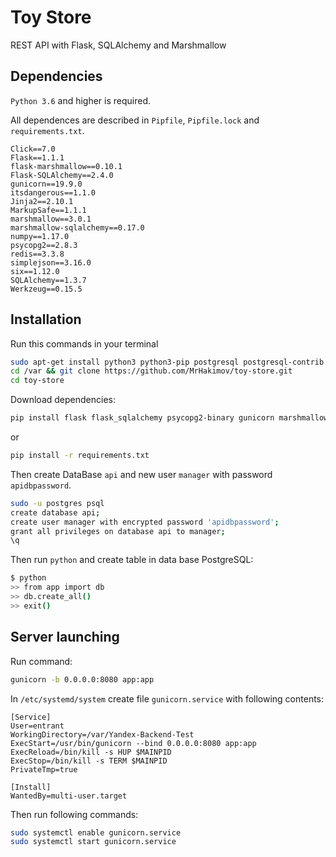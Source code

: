 # Toy Store
REST API with Flask, SQLAlchemy and Marshmallow

## Dependencies

`Python 3.6` and higher is required.

All dependences are described in `Pipfile`, `Pipfile.lock` and `requirements.txt`.

```
Click==7.0
Flask==1.1.1
flask-marshmallow==0.10.1
Flask-SQLAlchemy==2.4.0
gunicorn==19.9.0
itsdangerous==1.1.0
Jinja2==2.10.1
MarkupSafe==1.1.1
marshmallow==3.0.1
marshmallow-sqlalchemy==0.17.0
numpy==1.17.0
psycopg2==2.8.3
redis==3.3.8
simplejson==3.16.0
six==1.12.0
SQLAlchemy==1.3.7
Werkzeug==0.15.5
```

## Installation
Run this commands in your terminal
```bash
sudo apt-get install python3 python3-pip postgresql postgresql-contrib libpq-dev redis-server
cd /var && git clone https://github.com/MrHakimov/toy-store.git
cd toy-store
```

Download dependencies:
```bash
pip install flask flask_sqlalchemy psycopg2-binary gunicorn marshmallow marshmallow-sqlalchemy numpy
```

or

```bash
pip install -r requirements.txt
```

Then create DataBase `api` and new user `manager` with password `apidbpassword`.

```bash
sudo -u postgres psql
create database api;
create user manager with encrypted password 'apidbpassword';
grant all privileges on database api to manager;
\q
```

Then run `python` and create table in data base PostgreSQL:

```bash
$ python
>> from app import db
>> db.create_all()
>> exit()
```

## Server launching
Run command:

```bash
gunicorn -b 0.0.0.0:8080 app:app
```

In `/etc/systemd/system` create file `gunicorn.service` with following contents:

```
[Service]
User=entrant
WorkingDirectory=/var/Yandex-Backend-Test
ExecStart=/usr/bin/gunicorn --bind 0.0.0.0:8080 app:app
ExecReload=/bin/kill -s HUP $MAINPID
ExecStop=/bin/kill -s TERM $MAINPID
PrivateTmp=true

[Install]
WantedBy=multi-user.target
```

Then run following commands:
```bash
sudo systemctl enable gunicorn.service
sudo systemctl start gunicorn.service
 ```
